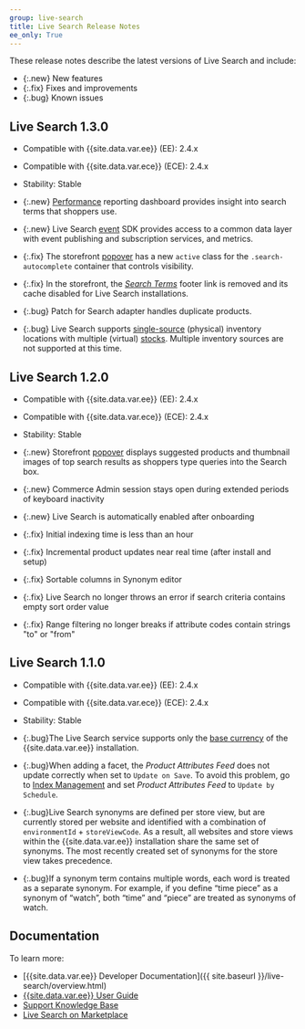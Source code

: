 ```yaml
---
group: live-search
title: Live Search Release Notes
ee_only: True
---
```


These release notes describe the latest versions of Live Search and include:

-  {:.new} New features
-  {:.fix} Fixes and improvements
-  {:.bug} Known issues

## Live Search 1.3.0

-  Compatible with {{site.data.var.ee}} (EE): 2.4.x
-  Compatible with {{site.data.var.ece}} (ECE): 2.4.x
-  Stability: Stable

-  {:.new} [Performance](https://docs.magento.com/user-guide/live-search/performance.html) reporting dashboard provides insight into search terms that shoppers use.
-  {:.new} Live Search [event](https://devdocs.magento.com/shared-services/storefront-events-sdk.html) SDK provides access to a common data layer with event publishing and subscription services, and metrics.
-  {:.fix} The storefront [popover](https://devdocs.magento.com/live-search/storefront-popover.html) has a new `active` class for the `.search-autocomplete` container that controls visibility.
-  {:.fix} In the storefront, the [_Search Terms_](https://docs.magento.com/user-guide/marketing/search-terms-popular.html) footer link is removed and its cache disabled for Live Search installations.
-  {:.bug} Patch for Search adapter handles duplicate products.
-  {:.bug} Live Search supports [single-source](https://docs.magento.com/user-guide/catalog/inventory-sources.html) (physical) inventory locations with multiple (virtual) [stocks](https://docs.magento.com/user-guide/catalog/inventory-stock.html). Multiple inventory sources are not supported at this time.

## Live Search 1.2.0

-  Compatible with {{site.data.var.ee}} (EE): 2.4.x
-  Compatible with {{site.data.var.ece}} (ECE): 2.4.x
-  Stability: Stable

-  {:.new} Storefront [popover](https://devdocs.magento.com/live-search/storefront-popover.html) displays suggested products and thumbnail images of top search results as shoppers type queries into the Search box.
-  {:.new} Commerce Admin session stays open during extended periods of keyboard inactivity
-  {:.new} Live Search is automatically enabled after onboarding
-  {:.fix} Initial indexing time is less than an hour
-  {:.fix} Incremental product updates near real time (after install and setup)
-  {:.fix} Sortable columns in Synonym editor
-  {:.fix} Live Search no longer throws an error if search criteria contains empty sort order value
-  {:.fix} Range filtering no longer breaks if attribute codes contain strings "to" or "from"

## Live Search 1.1.0

-  Compatible with {{site.data.var.ee}} (EE): 2.4.x
-  Compatible with {{site.data.var.ece}} (ECE): 2.4.x
-  Stability: Stable

-  {:.bug}The Live Search service supports only the [base currency](https://docs.magento.com/user-guide/stores/currency-configuration.html) of the {{site.data.var.ee}} installation.
-  {:.bug}When adding a facet, the _Product Attributes Feed_ does not update correctly when set to `Update on Save`. To avoid this problem, go to [Index Management](https://docs.magento.com/user-guide/system/index-management.html) and set _Product Attributes Feed_ to `Update by Schedule`.
-  {:.bug}Live Search synonyms are defined per store view, but are currently stored per website and identified with a combination of `environmentId` + `storeViewCode`. As a result, all websites and store views within the {{site.data.var.ee}} installation share the same set of synonyms. The most recently created set of synonyms for the store view takes precedence.
-  {:.bug}If a synonym term contains multiple words, each word is treated as a separate synonym. For example, if you define “time piece” as a synonym of “watch”, both “time” and “piece” are treated as synonyms of watch.

## Documentation

To learn more:

-  [{{site.data.var.ee}} Developer Documentation]({{ site.baseurl }}/live-search/overview.html)
-  [{{site.data.var.ee}} User Guide](https://docs.magento.com/user-guide/live-search/overview.html)
-  [Support Knowledge Base](https://support.magento.com/hc/en-us)
-  [Live Search on Marketplace](https://marketplace.magento.com/magento-live-search.html)
